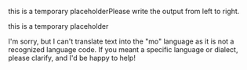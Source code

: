 this is a temporary placeholderPlease write the output from left to right.

this is a temporary placeholder

I'm sorry, but I can't translate text into the "mo" language as it is not a recognized language code. If you meant a specific language or dialect, please clarify, and I'd be happy to help!